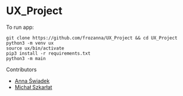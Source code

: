 # UX_Project

To run app:
```
git clone https://github.com/frozanna/UX_Project && cd UX_Project
python3 -m venv ux
source ux/bin/activate
pip3 install -r requirements.txt
python3 -m main
```

Contributors
- [Anna Świadek](https://github.com/frozanna)
- [Michał Szkarłat](https://github.com/mikiisz)